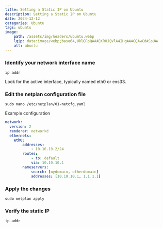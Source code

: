 ```yaml
---
title: Setting a Static IP on Ubuntu
description: Setting a Static IP on Ubuntu
date: 2024-12-12
categories: Ubuntu
tags: ubuntu
image:
    path: /assets/img/headers/ubuntu.webp
    lqip: data:image/webp;base64,UklGRoQAAABXRUJQVlA4IHgAAACQAwCdASoUAAoAPpE4l0eloyIhMAgAsBIJQAAK/08+P+l2duJQAP7VF/Lck1P+QHX8j/IL/AnWalGvWeSfomVONXI7gjUOPy/vGETGR/oT42WwhgEi7f+6vpqRlK4GKf/r2uX3k+vSElDqezZjEzqCKl/T3isAAAA=
    alt: ubuntu
---
```



### Identify your network interface name
```shell
ip addr
```
Look for the active interface, typically named eth0 or ens33.
### Edit the netplan configuration file
```shell
sudo nano /etc/netplan/01-netcfg.yaml
```
Example configuration
```yaml
network:
  version: 2
  renderer: networkd
  ethernets:
    eth0:
        addresses:
            - 10.10.10.2/24
        routes:
            - to: default
            via: 10.10.10.1
        nameservers:
            search: [mydomain, otherdomain]
            addresses: [10.10.10.1, 1.1.1.1]
```
### Apply the changes
```shell
sudo netplan apply
```
### Verify the static IP
```shell
ip addr
```
